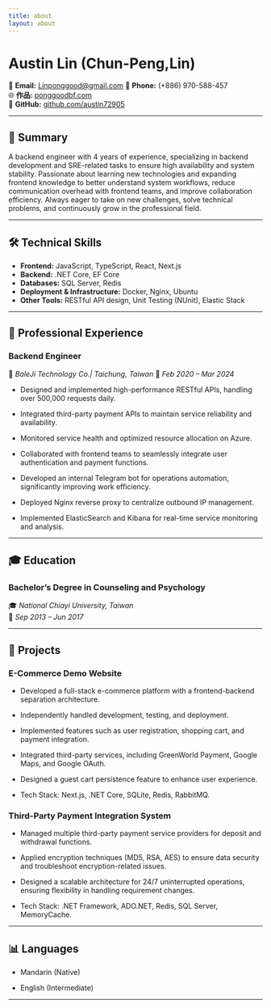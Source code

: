 ```yaml
---
title: about
layout: about
---
```


# Austin Lin (Chun-Peng,Lin)

📧 **Email:** Linponggood@gmail.com 
📱 **Phone:** (+886) 970-588-457  
🌐 **作品:** [ponggoodbf.com](https://ponggoodbf.com/)   
🐙 **GitHub:** [github.com/austin72905](https://github.com/austin72905)  

---

## 🎯 **Summary**

A backend engineer with 4 years of experience, specializing in backend development and SRE-related tasks to ensure high availability and system stability. Passionate about learning new technologies and expanding frontend knowledge to better understand system workflows, reduce communication overhead with frontend teams, and improve collaboration efficiency. Always eager to take on new challenges, solve technical problems, and continuously grow in the professional field.


---

## 🛠️ **Technical Skills**


- **Frontend:** JavaScript, TypeScript, React, Next.js
- **Backend:** .NET Core, EF Core
- **Databases:** SQL Server, Redis
- **Deployment & Infrastructure:** Docker, Nginx, Ubuntu 
- **Other Tools:** RESTful API design, Unit Testing (NUnit), Elastic Stack


---

## 💼 **Professional Experience**

### **Backend Engineer**  
🏢 *BaleJi Technology Co.| Taichung, Taiwan* 
📅 *Feb 2020 – Mar 2024*

- Designed and implemented high-performance RESTful APIs, handling over 500,000 requests daily.

- Integrated third-party payment APIs to maintain service reliability and availability.

- Monitored service health and optimized resource allocation on Azure.

- Collaborated with frontend teams to seamlessly integrate user authentication and payment functions.

- Developed an internal Telegram bot for operations automation, significantly improving work efficiency.

- Deployed Nginx reverse proxy to centralize outbound IP management.

- Implemented ElasticSearch and Kibana for real-time service monitoring and analysis.

---

## 🎓 **Education**

### **Bachelor’s Degree in Counseling and Psychology**  
🎓 *National Chiayi University, Taiwan*  
📅 *Sep 2013 – Jun 2017*


---

## 📂 **Projects**

### **E-Commerce Demo Website**
- Developed a full-stack e-commerce platform with a frontend-backend separation architecture.

- Independently handled development, testing, and deployment.

- Implemented features such as user registration, shopping cart, and payment integration.

- Integrated third-party services, including GreenWorld Payment, Google Maps, and Google OAuth.

- Designed a guest cart persistence feature to enhance user experience.

- Tech Stack: Next.js, .NET Core, SQLite, Redis, RabbitMQ.

### **Third-Party Payment Integration System**
- Managed multiple third-party payment service providers for deposit and withdrawal functions.

- Applied encryption techniques (MD5, RSA, AES) to ensure data security and troubleshoot encryption-related issues.

- Designed a scalable architecture for 24/7 uninterrupted operations, ensuring flexibility in handling requirement changes.

- Tech Stack: .NET Framework, ADO.NET, Redis, SQL Server, MemoryCache.



---

## 📊 **Languages**

- Mandarin (Native)

- English (Intermediate)

---

